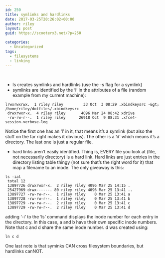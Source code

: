 ```yaml
---
id: 250
title: symlinks and hardlinks
date: 2017-03-25T20:26:02+00:00
author: riley
layout: post
guid: https://scooterx3.net/?p=250

categories:
  - Uncategorized
tags:
  - filesystems
  - linking
---
```

&nbsp;

  * ls creates symlinks and hardlinks (use the -s flag for a symlink)
  * symlinks are identified by the &#8216;l&#8217; in the attributes of a file (random example from my current machine):

~~~
lrwxrwxrwx.  1 riley riley         33 Oct  3 08:29 .xbindkeysrc -&gt; /home/riley/dotfiles/.xbindkeysrc
 drwxrwxr-x.  4 riley riley       4096 Mar 24 08:42 xdrive
 -rw-rw-r--.  1 riley riley      26918 Oct  9 08:31 .xfce4-session.verbose-log

~~~

Notice the first one has an &#8216;l&#8217; in it, that means it&#8217;s a symlink (but also the stuff on the far right makes it obvious). The other is a &#8216;d&#8217; which means it&#8217;s a directory. The last one is just a regular file.

  * hard links aren&#8217;t easily identified. Thing is, EVERY file you look at (file, not necessarily directory) is a hard link. Hard links are just entries in the directory listing table thingy (not sure that&#8217;s the right word for it) that map a filename to an inode. The only giveaway is this:

~~~
ls -ial
 total 12
 13897726 drwxrwxr-x.  2 riley riley 4096 Mar 25 14:15 .
 25427969 drwx------. 80 riley riley 4096 Mar 25 13:41 ..
 13897727 -rw-rw-r--.  1 riley riley    0 Mar 25 13:41 a
 13897728 -rw-rw-r--.  1 riley riley    0 Mar 25 13:41 b
 13897729 -rw-rw-r--.  2 riley riley    0 Mar 25 13:41 c
 13897729 -rw-rw-r--.  2 riley riley    0 Mar 25 13:41 d

~~~

adding &#8216;-i&#8217; to the &#8216;ls&#8217; command displays the inode number for each entry in the directory. In this case, a and b have their own specific inode numbers. Note that c and d share the same inode number. d was created using:

~~~
ln c d

~~~

One last note is that syminks CAN cross filesystem boundaries, but hardlinks canNOT.